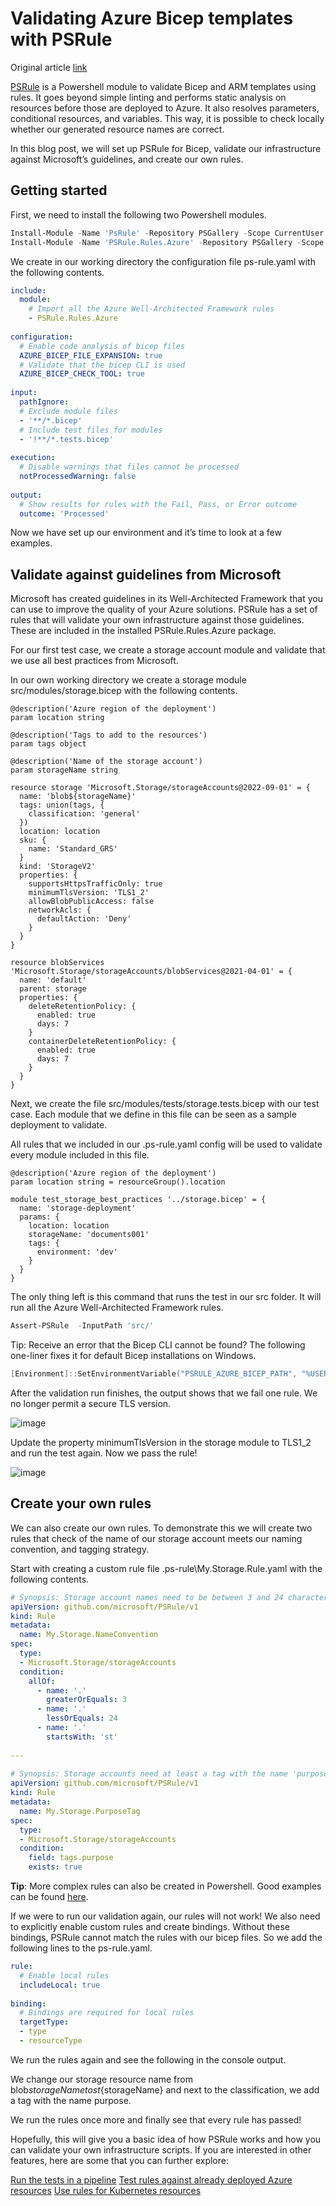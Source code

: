 # Validating Azure Bicep templates with PSRule

Original article [link](https://blogs.infosupport.com/validating-azure-bicep-templates-with-psrule/)

[PSRule](https://microsoft.github.io/PSRule/v2/) is a Powershell module to validate Bicep and ARM templates using rules. It goes beyond simple linting and performs static analysis on resources before those are deployed to Azure.
It also resolves parameters, conditional resources, and variables. This way, it is possible to check locally whether our generated resource names are correct.

In this blog post, we will set up PSRule for Bicep, validate our infrastructure against Microsoft’s guidelines, and create our own rules.

## Getting started

First, we need to install the following two Powershell modules.

``` Powershell
Install-Module -Name 'PsRule' -Repository PSGallery -Scope CurrentUser -Force
Install-Module -Name 'PSRule.Rules.Azure' -Repository PSGallery -Scope CurrentUser -Force
```

We create in our working directory the configuration file ps-rule.yaml with the following contents.

``` Yaml
include:
  module:
    # Import all the Azure Well-Architected Framework rules
    - PSRule.Rules.Azure
 
configuration:
  # Enable code analysis of bicep files
  AZURE_BICEP_FILE_EXPANSION: true
  # Validate that the bicep CLI is used
  AZURE_BICEP_CHECK_TOOL: true
 
input:
  pathIgnore:
  # Exclude module files
  - '**/*.bicep'
  # Include test files for modules
  - '!**/*.tests.bicep'
 
execution:
  # Disable warnings that files cannot be processed
  notProcessedWarning: false
   
output:
  # Show results for rules with the Fail, Pass, or Error outcome
  outcome: 'Processed'
```

Now we have set up our environment and it’s time to look at a few examples.

## Validate against guidelines from Microsoft

Microsoft has created guidelines in its Well-Architected Framework that you can use to improve the quality of your Azure solutions. PSRule has a set of rules that will validate your own infrastructure against those guidelines. These are included in the installed PSRule.Rules.Azure package.

For our first test case, we create a storage account module and validate that we use all best practices from Microsoft.

In our own working directory we create a storage module src/modules/storage.bicep with the following contents.

``` Bicep
@description('Azure region of the deployment')
param location string
 
@description('Tags to add to the resources')
param tags object
 
@description('Name of the storage account')
param storageName string
 
resource storage 'Microsoft.Storage/storageAccounts@2022-09-01' = {
  name: 'blob${storageName}'
  tags: union(tags, {
    classification: 'general'
  })
  location: location
  sku: {
    name: 'Standard_GRS'
  }
  kind: 'StorageV2'
  properties: {
    supportsHttpsTrafficOnly: true
    minimumTlsVersion: 'TLS1_2'
    allowBlobPublicAccess: false
    networkAcls: {
      defaultAction: 'Deny'
    }
  }
}
 
resource blobServices 'Microsoft.Storage/storageAccounts/blobServices@2021-04-01' = {
  name: 'default'
  parent: storage
  properties: {
    deleteRetentionPolicy: {
      enabled: true
      days: 7
    }
    containerDeleteRetentionPolicy: {
      enabled: true
      days: 7
    }
  }
}
```

Next, we create the file src/modules/tests/storage.tests.bicep with our test case. Each module that we define in this file can be seen as a sample deployment to validate.

All rules that we included in our .ps-rule.yaml config will be used to validate every module included in this file.

``` Bicep
@description('Azure region of the deployment')
param location string = resourceGroup().location
 
module test_storage_best_practices '../storage.bicep' = {
  name: 'storage-deployment'
  params: {
    location: location 
    storageName: 'documents001'
    tags: {
      environment: 'dev'
    }
  }
}
```

The only thing left is this command that runs the test in our src folder. It will run all the Azure Well-Architected Framework rules.

``` Powershell
Assert-PSRule  -InputPath 'src/'
```

Tip: Receive an error that the Bicep CLI cannot be found? The following one-liner fixes it for default Bicep installations on Windows.

``` Powershell
[Environment]::SetEnvironmentVariable("PSRULE_AZURE_BICEP_PATH", "%USERPROFILE%\.Azure\bin\bicep.exe", "User")
```

After the validation run finishes, the output shows that we fail one rule. We no longer permit a secure TLS version.

![image](/ps-rule-image1.png)

Update the property minimumTlsVersion in the storage module to TLS1_2 and run the test again. Now we pass the rule!

![image](/ps-rule-image2.png)

## Create your own rules

We can also create our own rules. To demonstrate this we will create two rules that check of the name of our storage account meets our naming convention, and tagging strategy.

Start with creating a custom rule file .ps-rule\My.Storage.Rule.yaml with the following contents.

``` Yaml
# Synopsis: Storage account names need to be between 3 and 24 characters long and start with 'st'.
apiVersion: github.com/microsoft/PSRule/v1
kind: Rule
metadata:
  name: My.Storage.NameConvention
spec:
  type:
  - Microsoft.Storage/storageAccounts
  condition:
    allOf:
      - name: '.'
        greaterOrEquals: 3
      - name: '.'
        lessOrEquals: 24
      - name: '.'
        startsWith: 'st'
 
---
 
# Synopsis: Storage accounts need at least a tag with the name 'purpose'
apiVersion: github.com/microsoft/PSRule/v1
kind: Rule
metadata:
  name: My.Storage.PurposeTag
spec:
  type:
  - Microsoft.Storage/storageAccounts
  condition:
    field: tags.purpose
    exists: true
```

**Tip**: More complex rules can also be created in Powershell. Good examples can be found [here](https://github.com/Azure/PSRule.Rules.Azure/tree/main/src/PSRule.Rules.Azure/rules).

If we were to run our validation again, our rules will not work! We also need to explicitly enable custom rules and create bindings. Without these bindings, PSRule cannot match the rules with our bicep files. So we add the following lines to the ps-rule.yaml.

``` Yaml
rule:
  # Enable local rules
  includeLocal: true
   
binding:
  # Bindings are required for local rules
  targetType:
  - type
  - resourceType
```

We run the rules again and see the following in the console output.

We change our storage resource name from blob${storageName} to st${storageName} and next to the classification, we add a tag with the name purpose.

We run the rules once more and finally see that every rule has passed!

Hopefully, this will give you a basic idea of how PSRule works and how you can validate your own infrastructure scripts. If you are interested in other features, here are some that you can further explore:

[Run the tests in a pipeline](https://microsoft.github.io/PSRule/v2/scenarios/validation-pipeline/validation-pipeline/)
[Test rules against already deployed Azure resources](https://azure.github.io/PSRule.Rules.Azure/export-rule-data/)
[Use rules for Kubernetes resources](https://microsoft.github.io/PSRule/v2/scenarios/kubernetes-resources/kubernetes-resources/)
